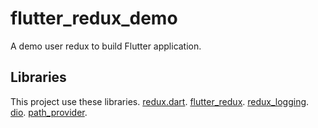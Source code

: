 # flutter_redux_demo

A demo user redux to build Flutter application.

## Libraries

This project use these libraries.
[redux.dart](https://github.com/johnpryan/redux.dart).
[flutter_redux](https://github.com/brianegan/flutter_redux).
[redux_logging](https://github.com/brianegan/redux_logging).
[dio](https://github.com/flutterchina/dio).
[path_provider](https://github.com/flutter/plugins/tree/master/packages/path_provider).